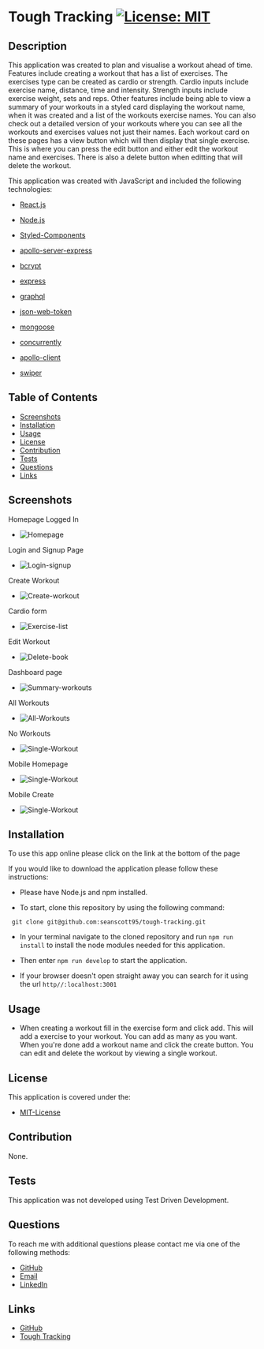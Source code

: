 # Tough Tracking [![License: MIT](https://img.shields.io/badge/License-MIT-yellow.svg)](https://opensource.org/licenses/MIT)

## Description
<p> This application was created to plan and visualise a workout ahead of time. Features include creating a workout that has a list of exercises. The exercises type can be created as cardio or strength. Cardio inputs include exercise name, distance, time and intensity. Strength inputs include exercise weight, sets and reps. Other features include being able to view a summary of your workouts in a styled card displaying the workout name, when it was created and a list of the workouts exercise names. You can also check out a detailed version of your workouts where you can see all the workouts and exercises values not just their names. Each workout card on these pages has a view button which will then display that single exercise. This is where you can press the edit button and either edit the workout name and exercises. There is also a delete button when editting that will delete the workout.
</p>

<p>This application was created with JavaScript and included the following technologies:</p>

- [React.js](https://reactjs.org/)

- [Node.js](https://nodejs.org/en/)

- [Styled-Components](https://styled-components.com/)

- [apollo-server-express](https://www.npmjs.com/package/apollo-server-express)

- [bcrypt](https://www.npmjs.com/package/bcrypt)

- [express](https://www.npmjs.com/package/express)

- [graphql](https://www.npmjs.com/package/graphql)

- [json-web-token](https://www.npmjs.com/package/jsonwebtoken)

- [mongoose](https://www.npmjs.com/package/mongoose)

- [concurrently](https://www.npmjs.com/package/concurrently)

- [apollo-client](https://www.npmjs.com/package/@apollo/client)

- [swiper](https://www.npmjs.com/package/swiper)
    
## Table of Contents 
- [Screenshots](#Screenshots)
- [Installation](#Installation)
- [Usage](#Usage)
- [License](#License)
- [Contribution](#Contribution)
- [Tests](#Tests)
- [Questions](#Questions)
- [Links](#Links)

## Screenshots

<p>Homepage Logged In</p>

- ![Homepage](./client/src/assets/images/homeLoggedIn.png)

<p>Login and Signup Page</p>

- ![Login-signup](./client/src/assets/images/login.png)

<p>Create Workout</p>

- ![Create-workout](./client/src/assets/images/create.png)

<p>Cardio form</p>

- ![Exercise-list](./client/src/assets/images/cardioExercise.png)

<p>Edit Workout</p>

- ![Delete-book](./client/src/assets/images/edit.png)

<p>Dashboard page</p>

- ![Summary-workouts](./client/src/assets/images/dashboard.png)

<p>All Workouts</p>

- ![All-Workouts](./client/src/assets/images/workoutCarousel.png)

<p>No Workouts</p>

- ![Single-Workout](./client/src/assets/images/noWorkouts.png)

<p>Mobile Homepage</p>

- ![Single-Workout](./client/src/assets/images/homeMobile.png)

<p>Mobile Create</p>

- ![Single-Workout](./client/src/assets/images/createMobile.png)

## Installation
<p> To use this app online please click on the link at the bottom of the page</p>

<p>If you would like to download the application please follow these instructions:
</p>

- Please have Node.js and npm installed.

- To start, clone this repository by using the following command:

 ```
  git clone git@github.com:seanscott95/tough-tracking.git
 ```

- In your terminal navigate to the cloned repository and run ```npm run install``` to install the node modules needed for this application.

- Then enter ```npm run develop``` to start the application.

- If your browser doesn't open straight away you can search for it using the url ```http//:localhost:3001```

## Usage 
- When creating a workout fill in the exercise form and click add. This will add a exercise to your workout. You can add as many as you want. When you're done add a workout name and click the create button. You can edit and delete the workout by viewing a single workout.

## License 
<p> This application is covered under the:</p>

- [MIT-License](https://opensource.org/licenses/MIT)

## Contribution 
<p> None.</p>

## Tests 
<p> This application was not developed using Test Driven Development.</p>

## Questions 
<p> To reach me with additional questions please contact me via one of the following methods: </p>

- [GitHub](https://github.com/seanscott95)
- [Email](mailto:seanms418@gmail.com)
- [LinkedIn](https://www.linkedin.com/in/sean-scott-18ba07225/)

## Links
- [GitHub](https://github.com/seanscott95/tough-tracking)
- [Tough Tracking](https://tough-tracking.herokuapp.com/)